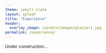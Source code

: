 ```yaml
---
theme: jekyll-slate
layout: splash
title: "Experience"
header:
  overlay_image: /assets/images/glacier1.jpg
permalink: /experience/
---
```


Under construction...
